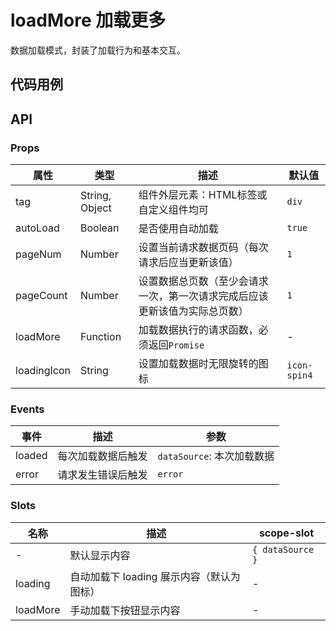 # loadMore 加载更多

数据加载模式，封装了加载行为和基本交互。

## 代码用例
<!--code-->
## API

### Props
属性|类型|描述|默认值
---|---|---|---
tag|String, Object|组件外层元素：HTML标签或自定义组件均可|`div`
autoLoad|Boolean|是否使用自动加载|`true`
pageNum|Number|设置当前请求数据页码（每次请求后应当更新该值）|`1`
pageCount|Number|设置数据总页数（至少会请求一次，第一次请求完成后应该更新该值为实际总页数）|`1`
loadMore|Function|加载数据执行的请求函数，必须返回`Promise`|-
loadingIcon|String|设置加载数据时无限旋转的图标|`icon-spin4`

### Events

事件|描述|参数
---|---|---
loaded|每次加载数据后触发|`dataSource`: 本次加载数据
error|请求发生错误后触发|`error`

### Slots

名称|描述|scope-slot
---|---|---
-|默认显示内容|`{ dataSource }`
loading|自动加载下 loading 展示内容（默认为图标）|-
loadMore|手动加载下按钮显示内容|-
